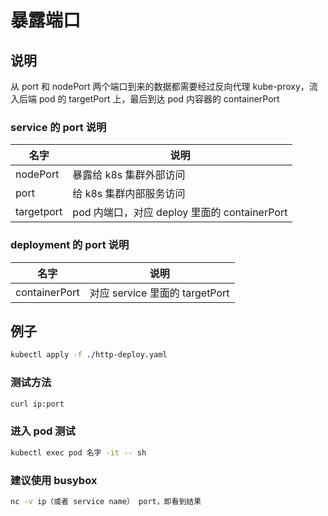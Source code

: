 # 暴露端口

## 说明

从 port 和 nodePort 两个端口到来的数据都需要经过反向代理 kube-proxy，流入后端 pod 的 targetPort 上，最后到达 pod 内容器的 containerPort

### service 的 port 说明

| 名字       | 说明                                         |
| ---------- | -------------------------------------------- |
| nodePort   | 暴露给 k8s 集群外部访问                      |
| port       | 给 k8s 集群内部服务访问                      |
| targetport | pod 内端口，对应 deploy 里面的 containerPort |

### deployment 的 port 说明

| 名字          | 说明                           |
| ------------- | ------------------------------ |
| containerPort | 对应 service 里面的 targetPort |

## 例子

```bash
kubectl apply -f ./http-deploy.yaml
```

### 测试方法

```bash
curl ip:port
```

### 进入 pod 测试

```bash
kubectl exec pod 名字 -it -- sh
```

### 建议使用 busybox

```bash
nc -v ip（或者 service name） port，即看到结果
```
